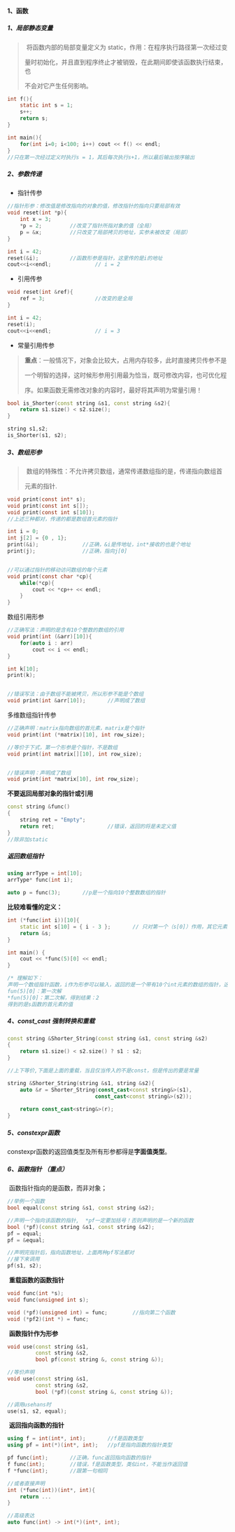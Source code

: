 #### 1、函数

##### 1、局部静态变量 

> ​	将函数内部的局部变量定义为 static，作用：在程序执行路径第一次经过变
>
> 量时初始化，并且直到程序终止才被销毁，在此期间即使该函数执行结束，也
>
> 不会对它产生任何影响。

```c
int f(){
    static int s = 1;
    s++;
    return s;
}

int main(){
    for(int i=0; i<100; i++) cout << f() << endl;
}
//只在第一次经过定义时执行s = 1，其后每次执行s+1，所以最后输出按序输出
```



##### 2、参数传递

- 指针传参

```c
//指针形参：修改值是修改指向的对象的值，修改指针的指向只要局部有效
void reset(int *p){
    int x = 3;
    *p = 2;			//改变了指针所指对象的值（全局）
    p = &x;			//只改变了局部拷贝的地址，实参未被改变（局部）
}

int i = 42;
reset(&i);			//函数形参是指针，这里传的是i的地址
cout<<i<<endl;    			// i = 2
```

- 引用传参

```c
void reset(int &ref){
    ref = 3;				//改变的是全局
}

int i = 42;
reset(i);
cout<<i<<endl;				// i = 3
```

- 常量引用传参

> **重点**：一般情况下，对象会比较大，占用内存较多，此时直接拷贝传参不是
>
> 一个明智的选择，这时候形参用引用最为恰当，既可修改内容，也可优化程
>
> 序。如果函数无需修改对象的内容时，最好将其声明为常量引用！

```cpp
bool is_Shorter(const string &s1, const string &s2){
    return s1.size() < s2.size();
}

string s1,s2;
is_Shorter(s1, s2);
```





##### 3、数组形参

> ​	数组的特殊性：不允许拷贝数组，通常传递数组指的是，传递指向数组首
>
> 元素的指针.

```c
void print(const int* s);
void print(const int s[]);
void print(const int s[10]);
//上述三种都对，传递的都是数组首元素的指针

int i = 0;
int j[2] = {0 , 1};
print(&i);				//正确，&i是传地址，int*接收的也是个地址
print(j);				//正确，指向j[0]


//可以通过指针的移动访问数组的每个元素
void print(const char *cp){
    while(*cp){
        cout << *cp++ << endl;
    }
}
```

数组引用形参

```cpp
//正确写法：声明的是含有10个整数的数组的引用
void print(int (&arr)[10]){
    for(auto i : arr)
        cout << i << endl;
}

int k[10];
print(k);


//错误写法：由于数组不能被拷贝，所以形参不能是个数组
void print(int &arr[10]);		//声明成了数组
```

多维数组指针传参

```cpp
//正确声明：matrix指向数组的首元素，matrix是个指针
void print(int (*matrix)[10], int row_size);

//等价于下式，第一个形参是个指针，不是数组
void print(int matrix[][10], int row_size);


//错误声明：声明成了数组
void print(int *matrix[10], int row_size);
```



**不要返回局部对象的指针或引用**

```cpp
const string &func()
{
    string ret = "Empty";
    return ret;					//错误，返回的将是未定义值
}
//除非加static
```



##### 返回数组指针

```cpp
using arrType = int[10];
arrType* func(int i);

auto p = func(3);		//p是一个指向10个整数数组的指针
```

**比较难看懂的定义：**

```cpp
int (*func(int i))[10]{
    static int s[10] = { i - 3 };		// 只对第一个（s[0]）作用，其它元素默认赋予0
    return &s;
}

int main() {
    cout << *func(5)[0] << endl;
}

/* 理解如下：
声明一个数组指针函数，i作为形参可以输入，返回的是一个带有10个int元素的数组的指针，这个指针是首地址的地址
fun(5)[0]：第一次解
*fun(5)[0]：第二次解，得到结果：2
得到的是s函数的首元素的值 	
```



##### 4、const_cast 强制转换和重载

```cpp
const string &Shorter_String(const string &s1, const string &s2)
{
    return s1.size() < s2.size() ? s1 : s2;
}

//上下等价,下面是上面的重载，当且仅当传入的不是const，但是传出的要是常量

string &Shorter_String(string &s1, string &s2){
    auto &r = Shorter_String(const_cast<const string&>(s1),
                            const_cast<const string&>(s2));
    
    return const_cast<string&>(r);
}
```



##### 5、constexpr函数

​	constexpr函数的返回值类型及所有形参都得是**字面值类型**。



##### 6、函数指针 （重点）

​	函数指针指向的是函数，而非对象；

```cpp
//举例一个函数
bool equal(const string &s1, const string &s2);

//声明一个指向该函数的指针,  *pf一定要加括号！否则声明的是一个新的函数
bool (*pf)(const string &s1, const string &s2);
pf = equal;
pf = &equal;

//声明完指针后，指向函数地址，上面两种pf写法都对
//接下来调用
pf(s1, s2);
```

​	**重载函数的函数指针**

```cpp
void func(int *s);
void func(unsigned int s);

void (*pf)(unsigned int) = func; 		//指向第二个函数
void (*pf2)(int *) = func;
```

​	**函数指针作为形参**

```cpp
void use(const string &s1, 
         const string &s2, 
         bool pf(const string &, const string &));

//等价声明
void use(const string &s1, 
         const string &s2, 
         bool (*pf)(const string &, const string &));

//调用usehans时
use(s1, s2, equal);
```

​	**返回指向函数的指针**

```cpp
using f = int(int*, int);		//f是函数类型
using pf = int(*)(int*, int);	//pf是指向函数的指针类型

pf func(int);		//正确，func返回指向函数的指针
f func(int);		//错误，f是函数类型，类似int，不能当作返回值
f *func(int);		//跟第一句相同

//或者直接声明
int (*func(int))(int*, int){
    return ...
}

//高级表达
auto func(int) -> int(*)(int*, int);
```








